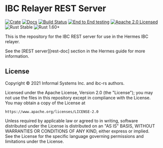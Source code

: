 # IBC Relayer REST Server

[![Crate][crate-image]][crate-link] [![Docs][docs-image]][docs-link]
[![Build Status][build-image]][build-link]
[![End to End testing][e2e-image]][e2e-link]
[![Apache 2.0 Licensed][license-image]][license-link]
![Rust Stable][rustc-image] ![Rust 1.60+][rustc-version]

This is the repository for the IBC REST server for use in the Hermes IBC
relayer.

See the \[REST server]\[rest-doc] section in the Hermes guide for more
information.

## License

Copyright © 2021 Informal Systems Inc. and ibc-rs authors.

Licensed under the Apache License, Version 2.0 (the "License"); you may not use
the files in this repository except in compliance with the License. You may
obtain a copy of the License at

```
https://www.apache.org/licenses/LICENSE-2.0
```

Unless required by applicable law or agreed to in writing, software distributed
under the License is distributed on an "AS IS" BASIS, WITHOUT WARRANTIES OR
CONDITIONS OF ANY KIND, either express or implied. See the License for the
specific language governing permissions and limitations under the License.

[//]: # "badges"

[crate-image]: https://img.shields.io/crates/v/ibc-relayer-rest.svg

[crate-link]: https://crates.io/crates/ibc-relayer-rest

[docs-image]: https://docs.rs/ibc-relayer-rest/badge.svg

[docs-link]: https://docs.rs/ibc-relayer-rest/

[build-image]: https://github.com/informalsystems/ibc-rs/workflows/Rust/badge.svg

[build-link]: https://github.com/informalsystems/ibc-rs/actions?query=workflow%3ARust

[e2e-image]: https://github.com/informalsystems/ibc-rs/workflows/End%20to%20End%20testing/badge.svg

[e2e-link]: https://github.com/informalsystems/ibc-rs/actions?query=workflow%3A%22End+to+End+testing%22

[telemetry-doc]: https://hermes.informal.systems/rest-api.html

[license-image]: https://img.shields.io/badge/license-Apache2.0-blue.svg

[license-link]: https://github.com/informalsystems/ibc-rs/blob/master/LICENSE

[rustc-image]: https://img.shields.io/badge/rustc-stable-blue.svg

[rustc-version]: https://img.shields.io/badge/rustc-1.60+-blue.svg
